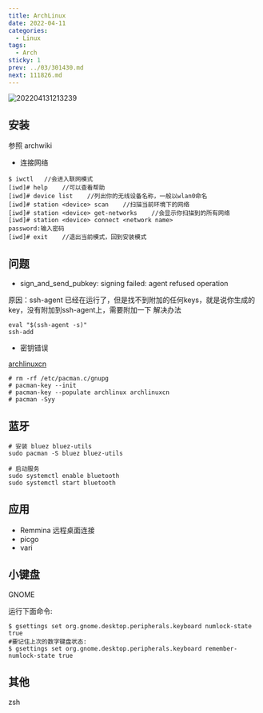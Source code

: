 ```yaml
---
title: ArchLinux
date: 2022-04-11
categories:
  - Linux
tags:
  - Arch
sticky: 1
prev: ../03/301430.md
next: 111826.md
---
```


![202204131213239](https://cdn.jsdelivr.net/gh/qbmzc/images/2022/202204131213239.png)

<!-- more -->

## 安装

参照 archwiki

- 连接网络

```shell
$ iwctl   //会进入联网模式
[iwd]# help    //可以查看帮助
[iwd]# device list    //列出你的无线设备名称，一般以wlan0命名
[iwd]# station <device> scan    //扫描当前环境下的网络
[iwd]# station <device> get-networks    //会显示你扫描到的所有网络
[iwd]# station <device> connect <network name>
password:输入密码
[iwd]# exit    //退出当前模式，回到安装模式
```

## 问题

- sign_and_send_pubkey: signing failed: agent refused operation

原因：ssh-agent 已经在运行了，但是找不到附加的任何keys，就是说你生成的key，没有附加到ssh-agent上，需要附加一下
解决办法

```shell
eval "$(ssh-agent -s)"
ssh-add
```

- 密钥错误

[archlinuxcn](https://www.archlinuxcn.org/gnupg-2-1-and-the-pacman-keyring/)

```shell
# rm -rf /etc/pacman.c/gnupg
# pacman-key --init
# pacman-key --populate archlinux archlinuxcn
# pacman -Syy
```

## 蓝牙

```shell
# 安装 bluez bluez-utils
sudo pacman -S bluez bluez-utils

# 启动服务
sudo systemctl enable bluetooth
sudo systemctl start bluetooth
```

## 应用

- Remmina 远程桌面连接
- picgo
- vari

## 小键盘

GNOME

运行下面命令:
```shell
$ gsettings set org.gnome.desktop.peripherals.keyboard numlock-state true
#要记住上次的数字键盘状态:
$ gsettings set org.gnome.desktop.peripherals.keyboard remember-numlock-state true
```
## 其他

zsh

